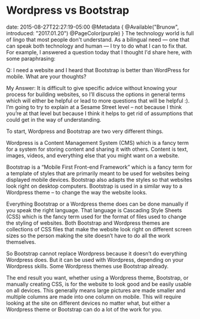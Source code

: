 # Wordpress vs Bootstrap
date: 2015-08-27T22:27:19-05:00
@Metadata {
  @Available("Brunow", introduced: "2017.01.20")
  @PageColor(purple)
}
The technology world is full of lingo that most people don't understand. As a bilingual need &mdash; one that can speak both technology and human &mdash; I try to do what I can to fix that. For example, I answered a question today that I thought I'd share here, with some paraphrasing:

Q: I need a website and I heard that Bootstrap  is better than WordPress for mobile. What are your thoughts?

My Answer: It is difficult to give specific advice without knowing your process for building websites, so I’ll discuss the options in general terms which will either be helpful or lead to more questions that will be helpful :). I’m going to try to explain at a Sesame Street level – not because I think you’re at that level but because I think it helps to get rid of assumptions that could get in the way of understanding.

To start, Wordpress and Bootstrap are two very different things. 

Wordpress is a Content Management System (CMS) which is a fancy term for a system for storing content and sharing it with others. Content is text, images, videos, and everything else that you might want on a website.

Bootstrap is a “Mobile First Front-end Framework” which is a fancy term for a template of styles that are primarily meant to be used for websites being displayed mobile devices. Bootstrap also adapts the styles so that websites look right on desktop computers. Bootstrap is used in a similar way to a Wordpress theme – to change the way the website looks. 

Everything Bootstrap or a Wordpress theme does can be done manually if you speak the right language. That language is Cascading Style Sheets (CSS) which is the fancy term used for the format of files used to change the styling of websites. Both Bootstrap and Wordpress themes are collections of CSS files that make the website look right on different screen sizes so the person making the site doesn’t have to do all the work themselves.

So Bootstrap cannot replace Wordpress because it doesn’t do everything Wordpress does. But it can be used with Wordpress, depending on your Wordpress skills. Some Wordpress themes use Bootstrap already.

The end result you want, whether using a Wordpress theme, Bootstrap, or manually creating CSS, is for the website to look good and be easily usable on all devices. This generally means large pictures are made smaller and multiple columns are made into one column on mobile. This will require looking at the site on different devices no matter what, but either a Wordpress theme or Bootstrap can do a lot of the work for you.
